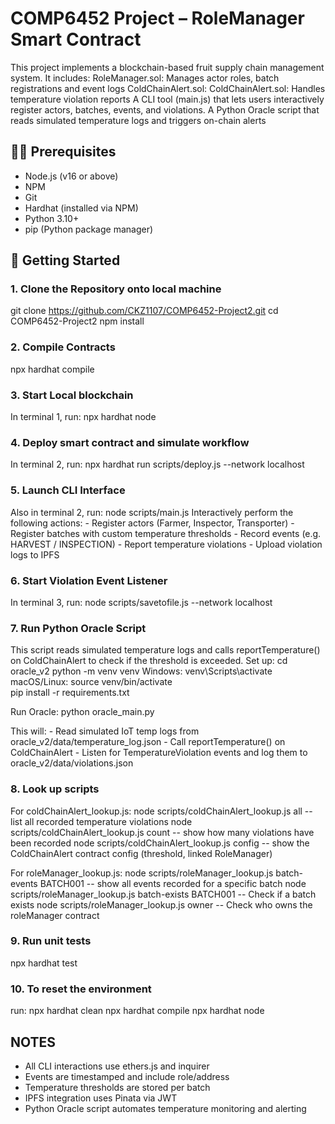 # COMP6452 Project – RoleManager Smart Contract
This project implements a blockchain-based fruit supply chain management system. It includes:
RoleManager.sol: Manages actor roles, batch registrations and event logs
ColdChainAlert.sol: ColdChainAlert.sol: Handles temperature violation reports
A CLI tool (main.js) that lets users interactively register actors, batches, events, and violations.
A Python Oracle script that reads simulated temperature logs and triggers on-chain alerts

## 🧑‍💻 Prerequisites

- Node.js (v16 or above)
- NPM
- Git
- Hardhat (installed via NPM)
- Python 3.10+
- pip (Python package manager)

## 🚀 Getting Started

### 1. Clone the Repository onto local machine
git clone https://github.com/CKZ1107/COMP6452-Project2.git
cd COMP6452-Project2
npm install

### 2. Compile Contracts
npx hardhat compile

### 3. Start Local blockchain
In terminal 1, run:
npx hardhat node

### 4. Deploy smart contract and simulate workflow
In terminal 2, run:
npx hardhat run scripts/deploy.js --network localhost

### 5. Launch CLI Interface
Also in terminal 2, run:
node scripts/main.js
Interactively perform the following actions:
    -   Register actors (Farmer, Inspector, Transporter)
    -   Register batches with custom temperature thresholds
    -   Record events (e.g. HARVEST / INSPECTION)
    -   Report temperature violations
    -   Upload violation logs to IPFS

### 6. Start Violation Event Listener
In terminal 3, run:
node scripts/savetofile.js --network localhost

### 7. Run Python Oracle Script
This script reads simulated temperature logs and calls reportTemperature() on ColdChainAlert to check if the threshold is exceeded.
Set up:
cd oracle_v2
python -m venv venv
Windows: venv\Scripts\activate  
macOS/Linux: source venv/bin/activate  
pip install -r requirements.txt

Run Oracle:
python oracle_main.py

This will:
    -   Read simulated IoT temp logs from oracle_v2/data/temperature_log.json
    -   Call reportTemperature() on ColdChainAlert
    -   Listen for TemperatureViolation events and log them to oracle_v2/data/violations.json

### 8. Look up scripts
For coldChainAlert_lookup.js:
node scripts/coldChainAlert_lookup.js all
    -- list all recorded temperature violations
node scripts/coldChainAlert_lookup.js count
    -- show how many violations have been recorded
node scripts/coldChainAlert_lookup.js config
    -- show the ColdChainAlert contract config (threshold, linked RoleManager)

For roleManager_lookup.js:
node scripts/roleManager_lookup.js batch-events BATCH001
    -- show all events recorded for a specific batch
node scripts/roleManager_lookup.js batch-exists BATCH001
    -- Check if a batch exists
node scripts/roleManager_lookup.js owner
    -- Check who owns the roleManager contract

### 9. Run unit tests
npx hardhat test

### 10. To reset the environment
run:
npx hardhat clean
npx hardhat compile
npx hardhat node

## NOTES
 - All CLI interactions use ethers.js and inquirer
 - Events are timestamped and include role/address
 - Temperature thresholds are stored per batch
 - IPFS integration uses Pinata via JWT
 - Python Oracle script automates temperature monitoring and alerting

 




